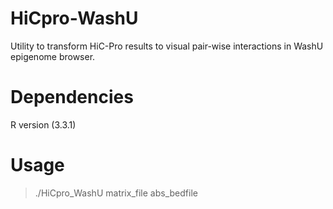 # HiCpro-WashU
Utility to transform HiC-Pro results to visual pair-wise interactions in WashU epigenome browser. 

# Dependencies

R version (3.3.1)

# Usage 

>./HiCpro_WashU matrix_file abs_bedfile
